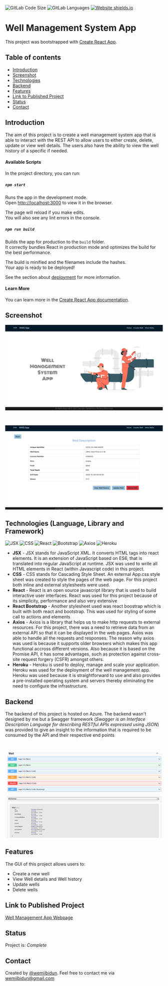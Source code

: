 ![GitLab Code Size](https://img.shields.io/github/languages/code-size/wemiibidun/well_management_system)
![GitLab Languages](https://img.shields.io/github/languages/count/wemiibidun/well_management_system)
[![Website shields.io](https://img.shields.io/website-up-down-green-red/http/shields.io.svg)](http://shields.io/)


# Well Management System App

This project was bootstrapped with [Create React App](https://github.com/facebook/create-react-app). 

## Table of contents
* [Introduction](#introduction)
* [Screenshot](#screenshot)
* [Technologies](#technologies-language-library-and-framework)
* [Backend](#backend)
* [Features](#features)
* [Link to Published Project](#link-to-published-portfolio)
* [Status](#status)
* [Contact](#contact)


## Introduction
The aim of this project is to create a well management system app that is able to interact with the REST API to allow users to either create, delete, update or view well details. The users also have the ability to view the well history of a specific if needed.

#### Available Scripts

In the project directory, you can run:

##### `npm start`

Runs the app in the development mode.\
Open [http://localhost:3000](http://localhost:3000) to view it in the browser.

The page will reload if you make edits.\
You will also see any lint errors in the console.


##### `npm run build`

Builds the app for production to the `build` folder.\
It correctly bundles React in production mode and optimizes the build for the best performance.

The build is minified and the filenames include the hashes.\
Your app is ready to be deployed!

See the section about [deployment](https://facebook.github.io/create-react-app/docs/deployment) for more information.


#### Learn More

You can learn more in the [Create React App documentation](https://facebook.github.io/create-react-app/docs/getting-started).



## Screenshot
![Homepage image](https://github.com/wemiibidun/well_management_system/blob/main/homepage_screenshot.png)

<p>&nbsp;</p>

![Welldescription image](https://github.com/wemiibidun/well_management_system/blob/main/well_description_screenshot.png)

## Technologies (Language, Library and Framework)
![JSX](https://img.shields.io/badge/JSX-239120?style=for-the-badge&logo=jsx&logoColor=white)
![CSS](https://img.shields.io/badge/CSS-239120?&style=for-the-badge&logo=css3&logoColor=white)
![React](https://img.shields.io/badge/React-239120?style=for-the-badge&logo=react&logoColor=white)
![Bootstrap](https://img.shields.io/badge/Bootstrap-239120?style=for-the-badge&logo=bootstrap&logoColor=white)
![Axios](https://img.shields.io/badge/Axios-239120?style=for-the-badge&logo=axios&logoColor=white)
![Heroku](https://img.shields.io/badge/Heroku-239120?style=for-the-badge&logo=heroku&logoColor=white)

* **JSX** - JSX stands for JavaScript XML. It converts HTML tags into react elements. It is an extension of JavaScript based on ES6, that is translated into regular JavaScript at runtime. JSX was used to write all HTML elements in React (within Javascript code) in this project.
* **CSS** - CSS stands for Cascading Style Sheet. An external App.css style sheet was created to style the pages of the web page. For this project both inline and external stylesheets were used.
* **React** - React is an open source javascript library that is used to build interactive user interfaces. React was used for this project because of its simplicity, performance and also very extensive
* **React Bootstrap** - Another stylesheet used was react boostrap which is built with both react and bootstrap. This was used for styling of some call to actions and elements
* **Axios** - Axios is a library that helps us to make http requests to external resources. For this project, there was a need to retrieve data from an external API so that it can be displayed in the web pages. Axios was able to handle all the requests and responses. The reason why axios was used is because it supports older browsers which makes this app functional accross different versions. Also because it is based on the Promise API, it has some advantages, such as protection against cross-site request forgery (CSFR) amongst others.
* **Heroku** - Heroku is used to deploy, manage and scale your application. Heroku was used for the deployment of the well management app. Heroku was used because it is straightforward to use and also provides a pre-installed operating system and servers thereby eliminating the need to configure the infrastructure.

## Backend
The backend of this project is hosted on Azure. The backend wasn't designed by me but a Swagger framework (_Swagger is an Interface Description Language for describing RESTful APIs expressed using JSON_) was provided to give an insight to the information that is required to be consumed by the API and their respective end points

<p>&nbsp;</p>

![Swagger image](https://github.com/wemiibidun/well_management_system/blob/main/swagger_screenshot.png)


## Features
The GUI of this project allows users to:
* Create a new well
* View Well details and Well history
* Update wells
* Delete wells


## Link to Published Project
[Well Management App Webpage](https://well-management-system.herokuapp.com/)


## Status
Project is: _Complete_


## Contact
Created by [@wemiibidun](https://twitter.com/wemiibidun/). Feel free to contact me via wemiibidun@gmail.com
